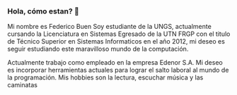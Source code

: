 ### Hola, cómo estan? 👋

Mi nombre es Federico Buen
Soy estudiante de la UNGS, actualmente cursando la Licenciatura en Sistemas
Egresado de la UTN FRGP con el titulo de Técnico Superior en Sistemas Informaticos en el año 2012, mi deseo es seguir
estudiando este maravilloso mundo de la computación.

Actualmente trabajo como empleado en la empresa Edenor S.A.
Mi deseo es incorporar herramientas actuales para lograr el salto laboral al mundo de la programación.
Mis hobbies son la lectura, escuchar música y las caminatas
